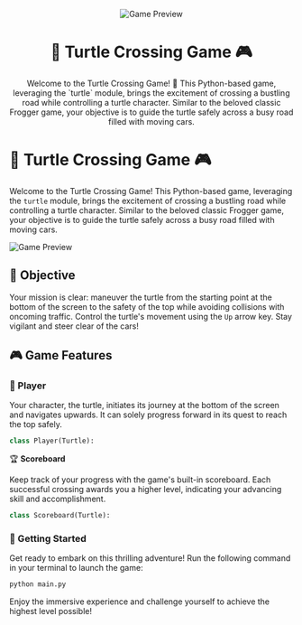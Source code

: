 <p align="center">
  <img src="https://i.imgur.com/8rgwjUg.png" alt="Game Preview">
</p>

<h1 align="center">🐢 Turtle Crossing Game 🎮</h1>

<p align="center">
  Welcome to the Turtle Crossing Game! 🌟 This Python-based game, leveraging the `turtle` module, brings the excitement of crossing a bustling road while controlling a turtle character. Similar to the beloved classic Frogger game, your objective is to guide the turtle safely across a busy road filled with moving cars.
</p>

# 🐢 Turtle Crossing Game 🎮

Welcome to the Turtle Crossing Game! This Python-based game, leveraging the `turtle` module, brings the excitement of crossing a bustling road while controlling a turtle character. Similar to the beloved classic Frogger game, your objective is to guide the turtle safely across a busy road filled with moving cars.

![Game Preview](https://i.imgur.com/8rgwjUg.png)

## 🎯 Objective

Your mission is clear: maneuver the turtle from the starting point at the bottom of the screen to the safety of the top while avoiding collisions with oncoming traffic. Control the turtle's movement using the `Up` arrow key. Stay vigilant and steer clear of the cars!

## 🎮 Game Features

### 🐢 Player

Your character, the turtle, initiates its journey at the bottom of the screen and navigates upwards. It can solely progress forward in its quest to reach the top safely.

```python
class Player(Turtle):

```

🏆 **Scoreboard**

Keep track of your progress with the game's built-in scoreboard. Each successful crossing awards you a higher level, indicating your advancing skill and accomplishment.

```python
class Scoreboard(Turtle):

```

### 🚀 Getting Started

Get ready to embark on this thrilling adventure! Run the following command in your terminal to launch the game:

```bash
python main.py
```

Enjoy the immersive experience and challenge yourself to achieve the highest level possible!
